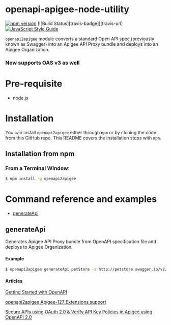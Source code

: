 openapi-apigee-node-utility
===========================

[![npm version][npm-badge]][npm-url]
[![Build Status][travis-badge]][travis-url]
[![JavaScript Style Guide](https://img.shields.io/badge/code%20style-standard-brightgreen.svg)](http://standardjs.com/)

`openapi2apigee` module converts a standard Open API spec (previously known as Swagger) into an Apigee API Proxy bundle and deploys into an Apigee Organization.

### Now supports OAS v3 as well

# Pre-requisite 
- node.js

# Installation
You can install `openapi2apigee` either through `npm` or by cloning the code from this GitHub repo.  This README covers the installation steps with `npm`.

## Installation from npm
### From a Terminal Window:
```bash
$ npm install -g openapi2apigee
```

# <a name="reference"></a>Command reference and examples

* [generateApi](#generateapi)

## <a name="generateapi"></a>generateApi

Generates Apigee API Proxy bundle from OpenAPI specification file and deploys to Apigee Organization.

#### Example

```bash
$ openapi2apigee generateApi petStore -s http://petstore.swagger.io/v2/swagger.json -D -d /Users/me/Desktop/
```

#### Articles

<a href="https://community.apigee.com/articles/8796/openapi2apigee-a-nodejs-command-line-tool-to-generate.html">Getting Started with OpenAPI</a>

<a href="https://community.apigee.com/articles/9478/openapi2apigee-020-version-generating-apigee-policies.html">openapi2apigee Apigee-127 Extensions support</a>

<a href="https://community.apigee.com/articles/9741/openapi2apigee-021-version-securing-apis-using-oas.html"> Secure APIs using OAuth 2.0 & Verify API Key Policies in Apigee using OpenAPI 2.0</a>


[npm-badge]: https://badge.fury.io/js/openapi2apigee.svg
[npm-url]: https://badge.fury.io/js/openapi2apigee
